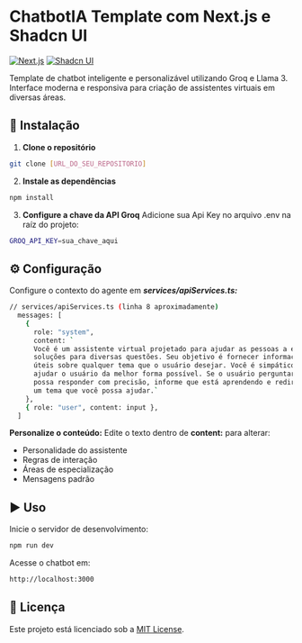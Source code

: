 # ChatbotIA Template com Next.js e Shadcn UI

[![Next.js](https://img.shields.io/badge/Next.js-14.1.3-black?style=flat&logo=next.js)](https://nextjs.org/)
[![Shadcn UI](https://img.shields.io/badge/Shadcn_UI-0.6.0-blue?style=flat)](https://ui.shadcn.com/)

Template de chatbot inteligente e personalizável utilizando Groq e Llama 3. Interface moderna e responsiva para criação de assistentes virtuais em diversas áreas.

## 🚀 Instalação

1. **Clone o repositório**
```bash
git clone [URL_DO_SEU_REPOSITORIO]
```
2. **Instale as dependências**
```bash
npm install
```
3. **Configure a chave da API Groq**
Adicione sua Api Key no arquivo .env na raíz do projeto:
```bash
GROQ_API_KEY=sua_chave_aqui
```
## ⚙️ Configuração
Configure o contexto do agente em ***services/apiServices.ts:***

```bash
// services/apiServices.ts (linha 8 aproximadamente)
  messages: [
    {
      role: "system",
      content: `
      Você é um assistente virtual projetado para ajudar as pessoas a encontrar informações e 
      soluções para diversas questões. Seu objetivo é fornecer informações claras, precisas e 
      úteis sobre qualquer tema que o usuário desejar. Você é simpático, receptivo e sempre tenta 
      ajudar o usuário da melhor forma possível. Se o usuário perguntar sobre algo que você não 
      possa responder com precisão, informe que está aprendendo e redirecione a conversa para
      um tema que você possa ajudar.`
    },
    { role: "user", content: input },
  ]
```

**Personalize o conteúdo:**
Edite o texto dentro de **content:** para alterar:
- Personalidade do assistente
- Regras de interação
- Áreas de especialização
- Mensagens padrão

## ▶️ Uso
Inicie o servidor de desenvolvimento:
```bash
npm run dev
```
Acesse o chatbot em:
```bash
http://localhost:3000
```

## 📄 Licença
Este projeto está licenciado sob a [MIT License](https://github.com/walysonfelipe/ChatIA-Template/blob/main/LICENSE).

